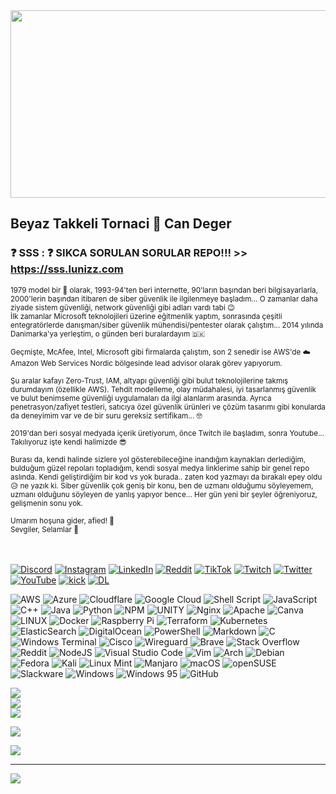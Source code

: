 <img src="https://pbs.twimg.com/profile_banners/15915340/1641310176/1500x500" width="1200" height="300" />

## Beyaz Takkeli Tornaci 👋 Can Deger  

### ❓ SSS : ❓ SIKCA SORULAN SORULAR REPO!!! >> https://sss.lunizz.com
<sub>
1979 model bir 🤖 olarak, 1993-94'ten beri internette, 90'ların başından beri bilgisayarlarla, 2000'lerin başından itibaren de siber güvenlik ile ilgilenmeye başladım... O zamanlar daha ziyade sistem güvenliği, network güvenliği gibi adları vardı tabi 😉 
<br>  
İlk zamanlar Microsoft teknolojileri üzerine eğitmenlik yaptım, sonrasında çeşitli entegratörlerde danışman/siber güvenlik mühendisi/pentester olarak çalıştım... 2014 yılında Danimarka'ya yerleştim, o günden beri buralardayım 🇩🇰
<br><br>
Geçmişte, McAfee, Intel, Microsoft gibi firmalarda çalıştım, son 2 senedir ise AWS'de ☁️ Amazon Web Services Nordic bölgesinde lead advisor olarak görev yapıyorum.
<br><br>
Şu aralar kafayı Zero-Trust, IAM, altyapı güvenliği gibi bulut teknolojilerine takmış durumdayım (özellikle AWS). Tehdit modelleme, olay müdahalesi, iyi tasarlanmış güvenlik ve bulut benimseme güvenliği uygulamaları da ilgi alanlarım arasında. Ayrıca penetrasyon/zafiyet testleri, satıcıya özel güvenlik ürünleri ve çözüm tasarımı gibi konularda da deneyimim var ve de bir suru gereksiz sertifikam... 🤓
<br><br>
2019'dan beri sosyal medyada içerik üretiyorum, önce Twitch ile başladım, sonra Youtube... Takılıyoruz işte kendi halimizde 😎
<br><br>
Burası da, kendi halinde sizlere yol gösterebileceğine inandığım kaynakları derlediğim, bulduğum güzel repoları topladığım, kendi sosyal medya linklerime sahip bir genel repo aslında. Kendi geliştirdiğim bir kod vs yok burada.. zaten kod yazmayı da bırakalı epey oldu 😥 ne yazık ki.
Siber güvenlik çok geniş bir konu, ben de uzmanı olduğumu söyleyemem, uzmanı olduğunu söyleyen de yanlış yapıyor bence... Her gün yeni bir şeyler öğreniyoruz, gelişmenin sonu yok.
<br><br>
Umarım hoşuna gider, afied! 🤗
<br>
Sevgiler, Selamlar 👋
<br>
</sub>

<br> <br>
[![Discord](https://img.shields.io/badge/Discord-%237289DA.svg?logo=discord&logoColor=white)](https://discord.gg/lunizz) [![Instagram](https://img.shields.io/badge/Instagram-%23E4405F.svg?logo=Instagram&logoColor=white)](https://instagram.com/CanDeger) [![LinkedIn](https://img.shields.io/badge/LinkedIn-%230077B5.svg?logo=linkedin&logoColor=white)](https://linkedin.com/in/CanDeger) [![Reddit](https://img.shields.io/badge/Reddit-%23FF4500.svg?logo=Reddit&logoColor=white)](https://reddit.com/user/CanDeger) [![TikTok](https://img.shields.io/badge/TikTok-%23000000.svg?logo=TikTok&logoColor=white)](https://tiktok.com/@Can.Deger) [![Twitch](https://img.shields.io/badge/Twitch-%239146FF.svg?logo=Twitch&logoColor=white)](https://twitch.tv/LuNiZz) [![Twitter](https://img.shields.io/badge/Twitter-%231DA1F2.svg?logo=Twitter&logoColor=white)](https://twitter.com/CanDeger) [![YouTube](https://img.shields.io/badge/YouTube-%23FF0000.svg?logo=YouTube&logoColor=white)](https://youtube.com/@candeger) [![kick](https://img.shields.io/badge/KICK-KICK?&logo=kick&logoColor=%2353FC19&color=%23000000)](https://kick.com/lunizz) [![DL](https://img.shields.io/badge/LuNiZz-pink?&label=Dijital.Link&labelColor=purple&color=%23000000)](https://dijital.link/lunizz) 



![AWS](https://img.shields.io/badge/AWS-%23FF9900.svg?style=for-the-badge&logo=amazon-aws&logoColor=white) ![Azure](https://img.shields.io/badge/azure-%230072C6.svg?style=for-the-badge&logo=azure-devops&logoColor=white) ![Cloudflare](https://img.shields.io/badge/Cloudflare-F38020?style=for-the-badge&logo=Cloudflare&logoColor=white) ![Google Cloud](https://img.shields.io/badge/Google%20Cloud-%234285F4.svg?style=for-the-badge&logo=google-cloud&logoColor=white) ![Shell Script](https://img.shields.io/badge/shell_script-%23121011.svg?style=for-the-badge&logo=gnu-bash&logoColor=white) ![JavaScript](https://img.shields.io/badge/javascript-%23323330.svg?style=for-the-badge&logo=javascript&logoColor=%23F7DF1E) ![C++](https://img.shields.io/badge/c++-%2300599C.svg?style=for-the-badge&logo=c%2B%2B&logoColor=white) ![Java](https://img.shields.io/badge/java-%23ED8B00.svg?style=for-the-badge&logo=java&logoColor=white) ![Python](https://img.shields.io/badge/python-3670A0?style=for-the-badge&logo=python&logoColor=ffdd54) ![NPM](https://img.shields.io/badge/NPM-%23000000.svg?style=for-the-badge&logo=npm&logoColor=white) ![UNITY](https://img.shields.io/badge/Unity-%2320232a.svg?style=for-the-badge&logo=unity&logoColor=white) ![Nginx](https://img.shields.io/badge/nginx-%23009639.svg?style=for-the-badge&logo=nginx&logoColor=white) ![Apache](https://img.shields.io/badge/apache-%23D42029.svg?style=for-the-badge&logo=apache&logoColor=white) ![Canva](https://img.shields.io/badge/Canva-%2300C4CC.svg?style=for-the-badge&logo=Canva&logoColor=white) ![LINUX](https://img.shields.io/badge/Linux-FCC624?style=for-the-badge&logo=linux&logoColor=black) ![Docker](https://img.shields.io/badge/docker-%230db7ed.svg?style=for-the-badge&logo=docker&logoColor=white) ![Raspberry Pi](https://img.shields.io/badge/-RaspberryPi-C51A4A?style=for-the-badge&logo=Raspberry-Pi) ![Terraform](https://img.shields.io/badge/terraform-%235835CC.svg?style=for-the-badge&logo=terraform&logoColor=white) ![Kubernetes](https://img.shields.io/badge/kubernetes-%23326ce5.svg?style=for-the-badge&logo=kubernetes&logoColor=white) ![ElasticSearch](https://img.shields.io/badge/-ElasticSearch-005571?style=for-the-badge&logo=elasticsearch) ![DigitalOcean](https://img.shields.io/badge/DigitalOcean-%230167ff.svg?style=for-the-badge&logo=digitalOcean&logoColor=white) ![PowerShell](https://img.shields.io/badge/PowerShell-%235391FE.svg?style=for-the-badge&logo=powershell&logoColor=white) ![Markdown](https://img.shields.io/badge/markdown-%23000000.svg?style=for-the-badge&logo=markdown&logoColor=white) ![C](https://img.shields.io/badge/c-%2300599C.svg?style=for-the-badge&logo=c&logoColor=white) ![Windows Terminal](https://img.shields.io/badge/Windows%20Terminal-%234D4D4D.svg?style=for-the-badge&logo=windows-terminal&logoColor=white) ![Cisco](https://img.shields.io/badge/cisco-%23049fd9.svg?style=for-the-badge&logo=cisco&logoColor=black) ![Wireguard](https://img.shields.io/badge/wireguard-%2388171A.svg?style=for-the-badge&logo=wireguard&logoColor=white) ![Brave](https://img.shields.io/badge/Brave-FB542B?style=for-the-badge&logo=Brave&logoColor=white) ![Stack Overflow](https://img.shields.io/badge/-Stackoverflow-FE7A16?style=for-the-badge&logo=stack-overflow&logoColor=white) ![Reddit](https://img.shields.io/badge/Reddit-%23FF4500.svg?style=for-the-badge&logo=Reddit&logoColor=white) ![NodeJS](https://img.shields.io/badge/node.js-6DA55F?style=for-the-badge&logo=node.js&logoColor=white) ![Visual Studio Code](https://img.shields.io/badge/Visual%20Studio%20Code-0078d7.svg?style=for-the-badge&logo=visual-studio-code&logoColor=white) ![Vim](https://img.shields.io/badge/VIM-%2311AB00.svg?style=for-the-badge&logo=vim&logoColor=white) ![Arch](https://img.shields.io/badge/Arch%20Linux-1793D1?logo=arch-linux&logoColor=fff&style=for-the-badge) ![Debian](https://img.shields.io/badge/Debian-D70A53?style=for-the-badge&logo=debian&logoColor=white) ![Fedora](https://img.shields.io/badge/Fedora-294172?style=for-the-badge&logo=fedora&logoColor=white) ![Kali](https://img.shields.io/badge/Kali-268BEE?style=for-the-badge&logo=kalilinux&logoColor=white) ![Linux Mint](https://img.shields.io/badge/Linux%20Mint-87CF3E?style=for-the-badge&logo=Linux%20Mint&logoColor=white) ![Manjaro](https://img.shields.io/badge/Manjaro-35BF5C?style=for-the-badge&logo=Manjaro&logoColor=white) ![macOS](https://img.shields.io/badge/mac%20os-000000?style=for-the-badge&logo=macos&logoColor=F0F0F0) ![openSUSE](https://img.shields.io/badge/openSUSE-%2364B345?style=for-the-badge&logo=openSUSE&logoColor=white) ![Slackware](https://img.shields.io/badge/-Slackware-%231357BD?style=for-the-badge&logo=slackware&logoColor=white) ![Windows](https://img.shields.io/badge/Windows-0078D6?style=for-the-badge&logo=windows&logoColor=white) ![Windows 95](https://img.shields.io/badge/Windows%2095-008484?style=for-the-badge&logo=windows95&logoColor=white) ![GitHub](https://img.shields.io/badge/github-%23121011.svg?style=for-the-badge&logo=github&logoColor=white) 

![](https://github-readme-stats.vercel.app/api?username=LuNiZz&theme=dark&hide_border=false&include_all_commits=true&count_private=true)<br/>
![](https://github-readme-streak-stats.herokuapp.com/?user=LuNiZz&theme=dark&hide_border=false)<br/>
![](https://github-readme-stats.vercel.app/api/top-langs/?username=LuNiZz&theme=dark&hide_border=false&include_all_commits=true&count_private=true&layout=compact)


![](https://github-profile-trophy.vercel.app/?username=LuNiZz&theme=radical&no-frame=true&no-bg=false&margin-w=4)


![](https://github-contributor-stats.vercel.app/api?username=LuNiZz&limit=5&theme=dark&combine_all_yearly_contributions=true)

---
[![](https://visitor-badge.laobi.icu/badge?page_id=LuNiZz.lunizz)](#)


<!-- Proudly created with GPRM ( https://gprm.itsvg.in ) -->





<br />
